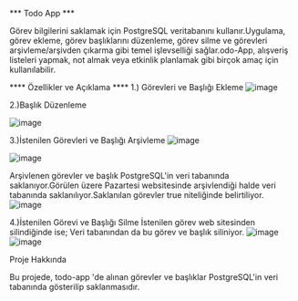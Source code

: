 *** Todo App ***
 
Görev bilgilerini saklamak için PostgreSQL veritabanını kullanır.Uygulama, görev ekleme, görev başlıklarını düzenleme, görev silme ve görevleri arşivleme/arşivden çıkarma gibi temel işlevselliği sağlar.odo-App, alışveriş listeleri yapmak, not almak veya etkinlik planlamak gibi birçok amaç için kullanılabilir.

**** Özellikler ve Açıklama ****
1.) Görevleri ve Başlığı  Ekleme
![image](https://github.com/mervednmzzz/web-sitesi/assets/147553962/44610c61-f2b9-41bf-9349-c4856a2dc915)

2.)Başlık Düzenleme

![image](https://github.com/mervednmzzz/web-sitesi/assets/147553962/b2de9264-c27c-489a-b5e7-c42777cc776c)

3.)İstenilen Görevleri ve Başlığı Arşivleme
![image](https://github.com/mervednmzzz/web-sitesi/assets/147553962/cefd6fe3-e517-4f8c-a749-b24eb63dde24)

![image](https://github.com/mervednmzzz/web-sitesi/assets/147553962/57348094-35d7-45eb-a74a-6501f8e93c15)

Arşivlenen görevler ve başlık PostgreSQL'in veri tabanında saklanıyor.Görülen üzere Pazartesi websitesinde arşivlendiği halde veri tabanında saklanılıyor.Saklanılan görevler true niteliğinde belirtiliyor.
![image](https://github.com/mervednmzzz/web-sitesi/assets/147553962/2d0dddf6-ff88-47fd-bb91-0e4fa424c536)

4.)İstenilen Görevi ve Başlığı Silme
İstenilen görev web sitesinden silindiğinde ise;
Veri tabanından da bu görev ve başlık siliniyor.
![image](https://github.com/mervednmzzz/web-sitesi/assets/147553962/23211a96-2222-41a4-b876-f9f29aa8858c)
![image](https://github.com/mervednmzzz/web-sitesi/assets/147553962/d3cf9604-5054-452f-afee-6fc86cb123e2)

Proje Hakkında

Bu projede, todo-app 'de alınan görevler ve başlıklar PostgreSQL'in veri tabanında gösterilip saklanmasıdır.









